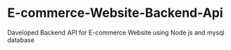 # E-commerce-Website-Backend-Api
Daveloped Backend API for E-commerce Website using Node js and mysql database
